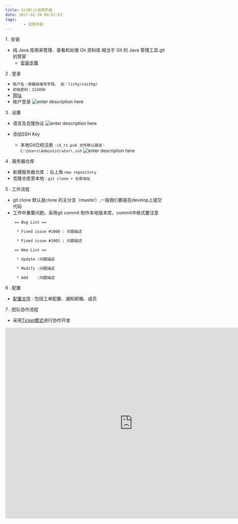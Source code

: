 ```yaml
---
title: GitBlit说明手册
date: 2017-02-20 09:52:53
tags:
		- 说明手册
---
```

 1 . 安装
-  纯 Java 库用来管理、查看和处理 Git 资料库.相当于 Git 的 Java 管理工具.git的管家
   - [安装步骤][1] 

<!-- more -->

2 . 登录
  - `账户名：邮箱前缩写字母， 如：lichy/caizhp/`
  - `初始密码：123456`
  - [网址][2] 
  - 账户登录
	![enter description here][3]
	
3 . 设置
  - 语言及克隆协议
![enter description here][4]

  - 添加SSH  Key
	-  本地Git已经注册  `·id_rs.pub 文件默认路径：C:\Users\Administrator\.ssh`
![enter description here][5]

4 .  服务器仓库
 - 新建服务器仓库 ：右上角  `new repository`
 - 克隆仓库至本地  : `git clone + 仓库地址  ` 

5 . 工作流程
  - git clone  默认是clone 的主分支（master）,一般我们都是在develop上提交代码 
  - 工作中重要问题，采用git commit 制作本地版本库，commit中格式要注意

``` stata
  	== Bug List ==

     * Fixed issue #1000 : 问题描述

     * Fixed issue #1001 : 问题描述

    == New List ==

     * Update :问题描述

     * Modify :问题描述

     * Add    :问题描述
```
6 .  配置
  - [配置文件][6]  : 包括工单配置、通知邮箱、成员

7 . 团队协作流程
  - 采用[Ticket模式][7]进行协作开发
 <iframe id="embed_dom" name="embed_dom" frameborder="0" style="display:block;width:800px; height:600px;" src="https://www.processon.com/embed/mind/57ce82b0e4b0942d7a51906f"></iframe>


  [1]: http://www.cnblogs.com/jeremylee/p/5626240.html
  [2]: http://192.168.2.208:10101/
  [3]: http://oimqf80rv.bkt.clouddn.com/GitBlit-1.png
  [4]: http://oimqf80rv.bkt.clouddn.com/GitBlit-2.png
  [5]: http://oimqf80rv.bkt.clouddn.com/GitBlit-3.png
  [6]: https://github.com/wisezhao/software/tree/master/GitBlitData
  [7]: http://www.cnblogs.com/x3d/p/gitblit-ticket.html
